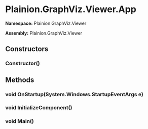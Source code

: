 
# Plainion.GraphViz.Viewer.App

**Namespace:** Plainion.GraphViz.Viewer

**Assembly:** Plainion.GraphViz.Viewer


## Constructors

### Constructor()


## Methods

### void OnStartup(System.Windows.StartupEventArgs e)

### void InitializeComponent()

### void Main()
